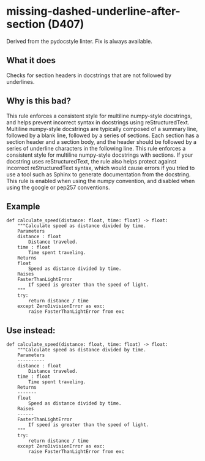 # missing-dashed-underline-after-section (D407)
Derived from the pydocstyle linter.
Fix is always available.
## What it does
Checks for section headers in docstrings that are not followed by
underlines.
## Why is this bad?
This rule enforces a consistent style for multiline numpy-style docstrings,
and helps prevent incorrect syntax in docstrings using reStructuredText.
Multiline numpy-style docstrings are typically composed of a summary line,
followed by a blank line, followed by a series of sections. Each section
has a section header and a section body, and the header should be followed
by a series of underline characters in the following line.
This rule enforces a consistent style for multiline numpy-style docstrings
with sections. If your docstring uses reStructuredText, the rule also
helps protect against incorrect reStructuredText syntax, which would cause
errors if you tried to use a tool such as Sphinx to generate documentation
from the docstring.
This rule is enabled when using the numpy convention, and disabled
when using the google or pep257 conventions.
## Example
```
def calculate_speed(distance: float, time: float) -> float:
    """Calculate speed as distance divided by time.
    Parameters
    distance : float
        Distance traveled.
    time : float
        Time spent traveling.
    Returns
    float
        Speed as distance divided by time.
    Raises
    FasterThanLightError
        If speed is greater than the speed of light.
    """
    try:
        return distance / time
    except ZeroDivisionError as exc:
        raise FasterThanLightError from exc
```
## Use instead:
```
def calculate_speed(distance: float, time: float) -> float:
    """Calculate speed as distance divided by time.
    Parameters
    ----------
    distance : float
        Distance traveled.
    time : float
        Time spent traveling.
    Returns
    -------
    float
        Speed as distance divided by time.
    Raises
    ------
    FasterThanLightError
        If speed is greater than the speed of light.
    """
    try:
        return distance / time
    except ZeroDivisionError as exc:
        raise FasterThanLightError from exc
```